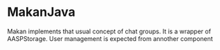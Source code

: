 # MakanJava
Makan implements that usual concept of chat groups. It is a wrapper of AASPStorage. User management is expected from annother component 
